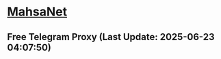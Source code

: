 
# [MahsaNet](https://t.me/mahsa_net)
## Free Telegram Proxy (Last Update: 2025-06-23 04:07:50)

    